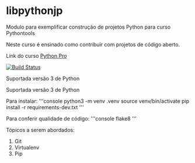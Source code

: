# libpythonjp
Modulo para exemplificar construção de projetos Python para curso Pythontools

Neste curso é ensinado como contribuir com projetos de código aberto.

Link do curso [Python Pro](https://www.python.pro.br/)

[![Build Status](https://travis-ci.org/pythonprgbr/libpythonjp.svg?branch=master)](https://travis-ci.org/pythonprgbr/libpythonjp)

Suportada versão 3 de Python

Suportada versão 3 de Python

Para instalar:
'''console
python3 -m venv .venv
source venv/bin/activate
pip install -r requirements-dev.txt
'''

Para conferir qualidade de código:
'''console
flake8
'''

Tópicos a serem abordados:
1. Git
2. Virtualenv
3. Pip